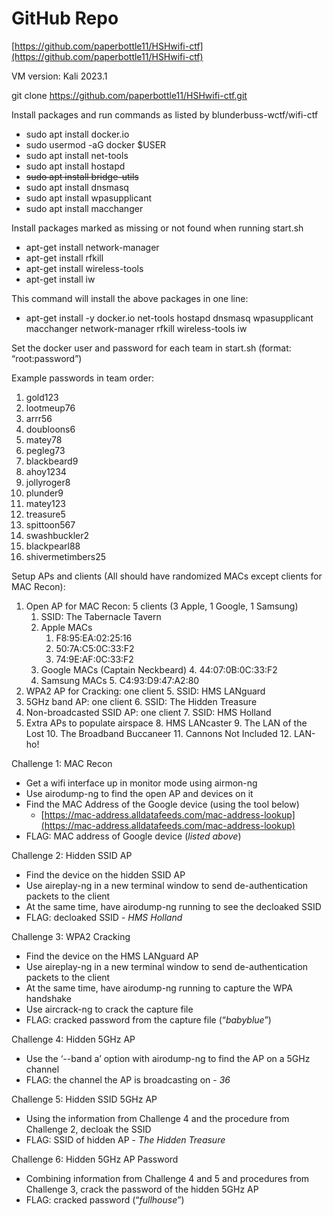# GitHub Repo

[https://github.com/paperbottle11/HSHwifi-ctf](https://github.com/paperbottle11/HSHwifi-ctf)

VM version: Kali 2023.1

git clone https://github.com/paperbottle11/HSHwifi-ctf.git

Install packages and run commands as listed by blunderbuss-wctf/wifi-ctf



* sudo apt install docker.io
* sudo usermod -aG docker $USER
* sudo apt install net-tools
* sudo apt install hostapd
* ~~sudo apt install bridge-utils~~
* sudo apt install dnsmasq
* sudo apt install wpasupplicant
* sudo apt install macchanger

Install packages marked as missing or not found when running start.sh



* apt-get install network-manager
* apt-get install rfkill
* apt-get install wireless-tools
* apt-get install iw

This command will install the above packages in one line:
* apt-get install -y docker.io net-tools hostapd dnsmasq wpasupplicant macchanger network-manager rfkill wireless-tools iw

Set the docker user and password for each team in start.sh (format: “root:password”)

Example passwords in team order:



1. gold123
2. lootmeup76
3. arrr56
4. doubloons6
5. matey78
6. pegleg73
7. blackbeard9
8. ahoy1234
9. jollyroger8
10. plunder9
11. matey123
12. treasure5
13. spittoon567
14. swashbuckler2
15. blackpearl88
16. shivermetimbers25



Setup APs and clients (All should have randomized MACs except clients for MAC Recon):



1. Open AP for MAC Recon: 5 clients (3 Apple, 1 Google, 1 Samsung)
    1. SSID: The Tabernacle Tavern
    2. Apple MACs
        1. F8:95:EA:02:25:16
        2. 50:7A:C5:0C:33:F2
        3. 74:9E:AF:0C:33:F2
    3. Google MACs (Captain Neckbeard)
        4. 44:07:0B:0C:33:F2
    4. Samsung MACs
        5. C4:93:D9:47:A2:80
2. WPA2 AP for Cracking: one client
    5. SSID: HMS LANguard
3. 5GHz band AP: one client
    6. SSID: The Hidden Treasure
4. Non-broadcasted SSID AP: one client
    7. SSID: HMS Holland
5. Extra APs to populate airspace
    8. HMS LANcaster
    9. The LAN of the Lost
    10. The Broadband Buccaneer
    11. Cannons Not Included
    12. LAN-ho!

Challenge 1: MAC Recon



* Get a wifi interface up in monitor mode using airmon-ng
* Use airodump-ng to find the open AP and devices on it
* Find the MAC Address of the Google device (using the tool below)
    * [https://mac-address.alldatafeeds.com/mac-address-lookup](https://mac-address.alldatafeeds.com/mac-address-lookup)
* FLAG: MAC address of Google device (_listed above_)

Challenge 2: Hidden SSID AP



* Find the device on the hidden SSID AP
* Use aireplay-ng in a new terminal window to send de-authentication packets to the client
* At the same time, have airodump-ng running to see the decloaked SSID
* FLAG: decloaked SSID - _HMS Holland_

Challenge 3: WPA2 Cracking



* Find the device on the HMS LANguard AP
* Use aireplay-ng in a new terminal window to send de-authentication packets to the client
* At the same time, have airodump-ng running to capture the WPA handshake 
* Use aircrack-ng to crack the capture file
* FLAG: cracked password from the capture file (“_babyblue_”)

Challenge 4: Hidden 5GHz AP



* Use the ‘--band a’ option with airodump-ng to find the AP on a 5GHz channel
* FLAG: the channel the AP is broadcasting on - _36_

Challenge 5: Hidden SSID 5GHz AP



* Using the information from Challenge 4 and the procedure from Challenge 2, decloak the SSID
* FLAG: SSID of hidden AP - _The Hidden Treasure_

Challenge 6: Hidden 5GHz AP Password



* Combining information from Challenge 4 and 5 and procedures from Challenge 3, crack the password of the hidden 5GHz AP
* FLAG: cracked password (“_fullhouse_”)